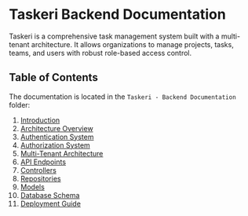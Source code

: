 # Taskeri Backend Documentation

Taskeri is a comprehensive task management system built with a multi-tenant architecture. It allows organizations to manage projects, tasks, teams, and users with robust role-based access control.

## Table of Contents

The documentation is located in the `Taskeri - Backend Documentation` folder:

1. [Introduction](Taskeri%20-%20Backend%20Documentation/01%20-%20Introduction.md)
2. [Architecture Overview](Taskeri%20-%20Backend%20Documentation/02%20-%20Architecture%20Overview.md)
3. [Authentication System](Taskeri%20-%20Backend%20Documentation/03%20-%20Authentication%20System.md)
4. [Authorization System](Taskeri%20-%20Backend%20Documentation/04%20-%20Authorization%20System.md)
5. [Multi-Tenant Architecture](Taskeri%20-%20Backend%20Documentation/05%20-%20Multi-Tenant%20Architecture.md)
6. [API Endpoints](Taskeri%20-%20Backend%20Documentation/06%20-%20API%20Endpoints.md)
7. [Controllers](Taskeri%20-%20Backend%20Documentation/07%20-%20Controllers.md)
8. [Repositories](Taskeri%20-%20Backend%20Documentation/08%20-%20Repositories.md)
9. [Models](Taskeri%20-%20Backend%20Documentation/09%20-%20Models.md)
10. [Database Schema](Taskeri%20-%20Backend%20Documentation/10%20-%20Database%20Schema.md)
11. [Deployment Guide](Taskeri%20-%20Backend%20Documentation/11%20-%20Deployment%20Guide.md)

